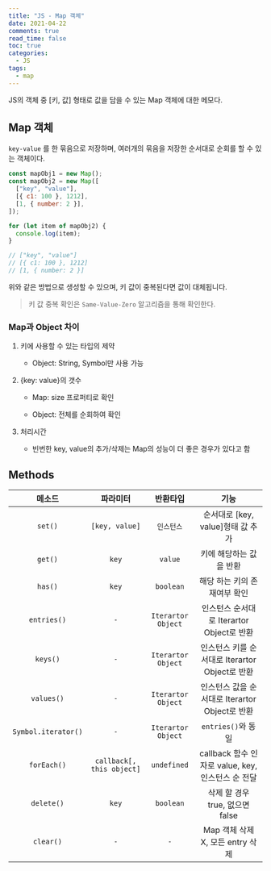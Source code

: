 ```yaml
---
title: "JS - Map 객체"
date: 2021-04-22
comments: true
read_time: false
toc: true
categories:
  - JS
tags:
  - map
---
```


JS의 객체 중 [키, 값] 형태로 값을 담을 수 있는 Map 객체에 대한 메모다.

## Map 객체

`key-value` 를 한 묶음으로 저장하며, 여러개의 묶음을 저장한 순서대로 순회를 할 수 있는 객체이다.

```js
const mapObj1 = new Map();
const mapObj2 = new Map([
  ["key", "value"],
  [{ c1: 100 }, 1212],
  [1, { number: 2 }],
]);

for (let item of mapObj2) {
  console.log(item);
}

// ["key", "value"]
// [{ c1: 100 }, 1212]
// [1, { number: 2 }]
```

위와 같은 방법으로 생성할 수 있으며, 키 값이 중복된다면 값이 대체됩니다.

> 키 값 중복 확인은 `Same-Value-Zero` 알고리즘을 통해 확인한다.

### Map과 Object 차이

1. 키에 사용할 수 있는 타입의 제약

   - Object: String, Symbol만 사용 가능

2. {key: value}의 갯수

   - Map: size 프로퍼티로 확인

   - Object: 전체를 순회하여 확인

3. 처리시간

   - 빈번한 key, value의 추가/삭제는 Map의 성능이 더 좋은 경우가 있다고 함

## Methods

|       메소드        |         파라미터          |      반환타입      |                       기능                        |
| :-----------------: | :-----------------------: | :----------------: | :-----------------------------------------------: |
|       `set()`       |      `[key, value]`       |     `인스턴스`     |         순서대로 [key, value]형태 값 추가         |
|       `get()`       |           `key`           |      `value`       |              키에 해당하는 값을 반환              |
|       `has()`       |           `key`           |     `boolean`      |           해당 하는 키의 존재여부 확인            |
|     `entries()`     |            `-`            | `Iterartor Object` |     인스턴스 순서대로 Iterartor Object로 반환     |
|      `keys()`       |            `-`            | `Iterartor Object` |  인스턴스 키를 순서대로 Iterartor Object로 반환   |
|     `values()`      |            `-`            | `Iterartor Object` |  인스턴스 값을 순서대로 Iterartor Object로 반환   |
| `Symbol.iterator()` |            `-`            | `Iterartor Object` |                `entries()`와 동일                 |
|     `forEach()`     | `callback[, this object]` |    `undefined`     | callback 함수 인자로 value, key, 인스턴스 순 전달 |
|     `delete()`      |           `key`           |     `boolean`      |          삭제 할 경우 true, 없으면 false          |
|      `clear()`      |            `-`            |        `-`         |         Map 객체 삭제 X, 모든 entry 삭제          |
